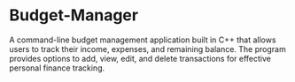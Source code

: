 # Budget-Manager
A command-line budget management application built in C++ that allows users to track their income, expenses, and remaining balance. The program provides options to add, view, edit, and delete transactions for effective personal finance tracking.

